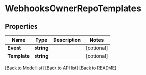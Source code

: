 # WebhooksOwnerRepoTemplates

## Properties

Name | Type | Description | Notes
------------ | ------------- | ------------- | -------------
**Event** | **string** |  | [optional] 
**Template** | **string** |  | [optional] 

[[Back to Model list]](../README.md#documentation-for-models) [[Back to API list]](../README.md#documentation-for-api-endpoints) [[Back to README]](../README.md)


